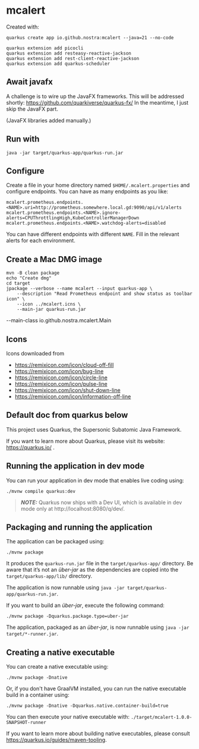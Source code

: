 # mcalert

Created with:

```shell
quarkus create app io.github.nostra:mcalert --java=21 --no-code
```
```shell
quarkus extension add picocli
quarkus extension add resteasy-reactive-jackson
quarkus extension add rest-client-reactive-jackson
quarkus extension add quarkus-scheduler
```

## Await javafx

A challenge is to wire up the JavaFX frameworks. This
will be addressed shortly: https://github.com/quarkiverse/quarkus-fx/
In the meantime, I just skip the JavaFX part.

(JavaFX libraries added manually.)

## Run with

```shell
java -jar target/quarkus-app/quarkus-run.jar 
```

## Configure

Create a file in your home directory named `$HOME/.mcalert.properties` and
configure endpoints. You can have as many endpoints as you like:
```
mcalert.prometheus.endpoints.<NAME>.uri=http://prometheus.somewhere.local.gd:9090/api/v1/alerts
mcalert.prometheus.endpoints.<NAME>.ignore-alerts=CPUThrottlingHigh,KubeControllerManagerDown
mcalert.prometheus.endpoints.<NAME>.watchdog-alerts=disabled
```
You can have different endpoints with different `NAME`. Fill in the relevant alerts for each environment.

## Create a Mac DMG image

```shell
mvn -B clean package
echo "Create dmg"
cd target
jpackage --verbose --name mcalert --input quarkus-app \
    --description "Read Prometheus endpoint and show status as toolbar icon" \
    --icon ../mcalert.icns \
    --main-jar quarkus-run.jar 
```
--main-class io.github.nostra.mcalert.Main

## Icons

Icons downloaded from
- https://remixicon.com/icon/cloud-off-fill
- https://remixicon.com/icon/bug-line
- https://remixicon.com/icon/circle-line
- https://remixicon.com/icon/pulse-line
- https://remixicon.com/icon/shut-down-line
- https://remixicon.com/icon/information-off-line


## Default doc from quarkus below


This project uses Quarkus, the Supersonic Subatomic Java Framework.

If you want to learn more about Quarkus, please visit its website: https://quarkus.io/ .

## Running the application in dev mode

You can run your application in dev mode that enables live coding using:
```shell script
./mvnw compile quarkus:dev
```

> **_NOTE:_**  Quarkus now ships with a Dev UI, which is available in dev mode only at http://localhost:8080/q/dev/.

## Packaging and running the application

The application can be packaged using:
```shell script
./mvnw package
```
It produces the `quarkus-run.jar` file in the `target/quarkus-app/` directory.
Be aware that it’s not an _über-jar_ as the dependencies are copied into the `target/quarkus-app/lib/` directory.

The application is now runnable using `java -jar target/quarkus-app/quarkus-run.jar`.

If you want to build an _über-jar_, execute the following command:
```shell script
./mvnw package -Dquarkus.package.type=uber-jar
```

The application, packaged as an _über-jar_, is now runnable using `java -jar target/*-runner.jar`.

## Creating a native executable

You can create a native executable using: 
```shell script
./mvnw package -Dnative
```

Or, if you don't have GraalVM installed, you can run the native executable build in a container using: 
```shell script
./mvnw package -Dnative -Dquarkus.native.container-build=true
```

You can then execute your native executable with: `./target/mcalert-1.0.0-SNAPSHOT-runner`

If you want to learn more about building native executables, please consult https://quarkus.io/guides/maven-tooling.

